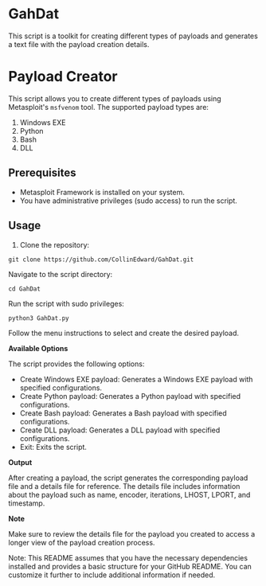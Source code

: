 # GahDat
This script is a toolkit for creating different types of payloads and generates a text file with the payload creation details.

# Payload Creator

This script allows you to create different types of payloads using Metasploit's `msfvenom` tool. The supported payload types are:

1. Windows EXE
2. Python
3. Bash
4. DLL

## Prerequisites

- Metasploit Framework is installed on your system.
- You have administrative privileges (sudo access) to run the script.

## Usage

1. Clone the repository:

```shell
git clone https://github.com/CollinEdward/GahDat.git
```

Navigate to the script directory:

```shell
cd GahDat
```

Run the script with sudo privileges:
```shell
python3 GahDat.py
```

Follow the menu instructions to select and create the desired payload.

**Available Options**

The script provides the following options:

- Create Windows EXE payload: Generates a Windows EXE payload with specified configurations.
- Create Python payload: Generates a Python payload with specified configurations.
- Create Bash payload: Generates a Bash payload with specified configurations.
- Create DLL payload: Generates a DLL payload with specified configurations.
- Exit: Exits the script.

**Output**

After creating a payload, the script generates the corresponding payload file and a details file for reference. The details file includes information about the payload such as name, encoder, iterations, LHOST, LPORT, and timestamp.

**Note**

Make sure to review the details file for the payload you created to access a longer view of the payload creation process.

Note: This README assumes that you have the necessary dependencies installed and provides a basic structure for your GitHub README. You can customize it further to include additional information if needed.
